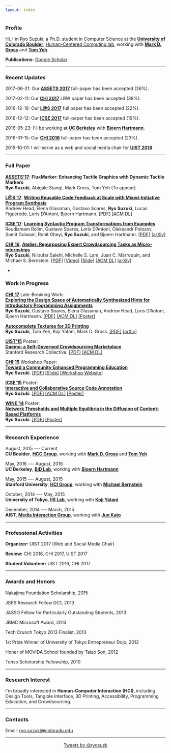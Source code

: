 ```yaml
---
layout: index
---
```


### Profile

Hi, I'm Ryo Suzuki, a Ph.D. student in Computer Science at the [**University of Colorado Boulder**](http://www.colorado.edu/cs/), [Human-Centered Computing lab](http://hcc.colorado.edu/), working with [**Mark D. Gross**](http://mdgross.net/) and [**Tom Yeh**](http://tomyeh.info/).

**Publications:**
[<i class="fa fa-graduation-cap fa-fw"></i> Google Scholar](https://scholar.google.com/citations?user=klWjaQIAAAAJ)

---


### Recent Updates

2017-06-21: Our [**ASSETS 2017**](https://assets17.sigaccess.org/) full-paper has been accepted (26%).

2017-02-11: Our [**CHI 2017**](https://chi2017.acm.org/) LBW paper has been accepted (38%).

2016-12-16: Our [**L@S 2017**](http://learningatscale.acm.org/las2017/) full paper has been accepted (22%).

2016-12-12: Our [**ICSE 2017**](http://icse2017.gatech.edu/) full-paper has been accepted (19%).

2016-05-23: I'll be working at [**UC Berkeley**](http://bid.berkeley.edu/) with [**Bjoern Hartmann**](http://people.eecs.berkeley.edu/~bjoern/).

2016-01-15: Our [**CHI 2016**](https://chi2016.acm.org/wp/) full-paper has been accepted (23%).

<!--
2016-05-10: I and [**Niloufar**](http://stanford.edu/~niloufar/) present [**Atelier**](http://hci.stanford.edu/publications/2016/atelier/atelier_2016.pdf) at CHI'16. Here is the [**slide**](/publications/chi-2016-slide.pdf).
Our work is also featured in the [**media**](https://backchannel.com/its-not-just-robots-skilled-jobs-are-going-to-meatware-954adf770710).
-->


2015-10-01: I will serve as a web and social media chair for [**UIST 2016**](http://uist.acm.org/uist2016/)



---

### Full Paper

[**ASSETS'17**](https://assets17.sigaccess.org/): **FluxMarker: Enhancing Tactile Graphics with Dynamic Tactile Markers** <br>
**Ryo Suzuki**, Abigale Stangl, Mark Gross, Tom Yeh
(To appear)

[**L@S'17**](http://learningatscale.acm.org/las2017/): [**Writing Reusable Code Feedback at Scale with Mixed-Initiative Program Synthesis**](https://people.eecs.berkeley.edu/~bjoern/papers/head-mistakebrowser-las2017.pdf) <br>
Andrew Head, Elena Glassman, Gustavo Soares, **Ryo Suzuki**, Lucas Figueredo, Loris D’Antoni, Bjoern Hartmann. [[PDF]](https://people.eecs.berkeley.edu/~bjoern/papers/head-mistakebrowser-las2017.pdf) [[ACM DL]](http://dl.acm.org/citation.cfm?id=3051467)

[**ICSE'17**](http://icse2017.gatech.edu/): [**Learning Syntactic Program Transformations from Examples**](https://people.eecs.berkeley.edu/~bjoern/papers/rolim-refazer-icse2017.pdf) <br>
Reudismam Rolim, Gustavo Soares, Loris D’Antoni, Oleksandr Polozov, Sumit Gulwani, Rohit Gheyi, **Ryo Suzuki**, and Bjoern Hartmann. [[PDF]](https://people.eecs.berkeley.edu/~bjoern/papers/rolim-refazer-icse2017.pdf) [[arXiv]](https://arxiv.org/abs/1608.09000)

[**CHI'16**](https://chi2016.acm.org/wp/): [**Atelier: Repurposing Expert Crowdsourcing Tasks as Micro-internships**](http://hci.stanford.edu/publications/2016/atelier/atelier_2016.pdf) <br>
**Ryo Suzuki**, Niloufar Salehi, Michelle S. Lam, Juan C. Marroquin, and Michael S. Bernstein. [[PDF]](http://hci.stanford.edu/publications/2016/atelier/atelier_2016.pdf) [[Video]](https://youtu.be/tBojZejtFQo) [[Slide]](/publications/chi-2016-slide.pdf) [[ACM DL]](http://dl.acm.org/citation.cfm?id=2858121) [[arXiv]](https://arxiv.org/abs/1602.06634)

-

### Work in Progress

[**CHI'17**](https://chi2017.acm.org/) Late-Breaking Work: <br>
[**Exploring the Design Space of Automatically Synthesized Hints for Introductory Programming Assignments**](/publications/chi-2017.pdf)<br>
**Ryo Suzuki**, Gustavo Soares, Elena Glassman, Andrew Head, Loris D’Antoni, Bjoern Hartmann.
[[PDF]](/publications/chi-2017.pdf) [[ACM DL]](http://dl.acm.org/citation.cfm?id=3053187) [[Poster]](/publications/chi-2017-poster.pdf)

[**Autocomplete Textures for 3D Printing**](https://arxiv.org/pdf/1703.05700.pdf)<br>
**Ryo Suzuki**, Tom Yeh, Koji Yatani, Mark D. Gross. [[PDF]](https://arxiv.org/pdf/1703.05700.pdf) [[arXiv]](https://arxiv.org/abs/1703.05700)

[**UIST'15**](http://uist.acm.org/uist2015/about) Poster: <br>
[**Daemo: a Self-Governed Crowdsourcing Marketplace**](http://hci.stanford.edu/publications/2015/crowdresearch/daemo-uist.pdf)<br>
Stanford Research Collective. [[PDF]](http://hci.stanford.edu/publications/2015/crowdresearch/daemo-uist.pdf) [[ACM DL]](http://dl.acm.org/citation.cfm?id=2815739)

[**CHI'15**](http://chi2015.acm.org/) Workshop Paper: <br>
[**Toward a Community Enhanced Programming Education**](/publications/chi-2015.pdf)<br>
**Ryo Suzuki**.
[[PDF]](/publications/chi-2015.pdf) [[Slide]](/publications/chi-2015-slide.pdf)
[[Workshop Website]](http://hci.tokyo/)

[**ICSE'15**](http://2015.icse-conferences.org/) Poster: <br>
[**Interactive and Collaborative Source Code Annotation**](/publications/icse-2015.pdf)<br>
**Ryo Suzuki**.
[[PDF]](/publications/icse-2015.pdf) [[ACM DL]](http://dl.acm.org/citation.cfm?id=2819173) [[Poster]](/publications/icse-2015-poster.pdf)

[**WINE'14**](http://wine2014.amss.ac.cn/) Poster: <br>
[**Network Thresholds and Multiple Equilibria in the Diffusion of Content-Based Platforms**](/publications/wine-2014.pdf)<br>
**Ryo Suzuki**. [[PDF]](/publications/wine-2014.pdf) [[Poster]](/publications/wine-2014.pdf)


---


### Research Experience

August, 2015 --- Current <br>
**CU Boulder**, [**HCC Group**](http://hcc.colorado.edu/), working with [**Mark D. Gross**](http://mdgross.net/) and [**Tom Yeh**](http://tomyeh.info/)

May, 2016 --- August, 2016 <br>
**UC Berkeley**, [**BiD Lab**](http://bid.berkeley.edu/), working with [**Bjoern Hartmann**](http://people.eecs.berkeley.edu/~bjoern/)

May, 2015 --- August, 2015 <br>
**Stanford University**, [**HCI Group**](http://hci.stanford.edu/), working with [**Michael Bernstein**](http://hci.stanford.edu/msb/)

October, 2014 --- May, 2015 <br>
**University of Tokyo**, [**IIS Lab**](http://iis-lab.org/), working with [**Koji Yatani**](http://yatani.jp/)

December, 2014 --- March, 2015 <br>
**AIST**, [**Media Interaction Group**](https://staff.aist.go.jp/m.goto/MIG/index-j.html), working with [**Jun Kato**](http://junkato.jp/)


---

### Professional Activities

**Organizer:** UIST 2017 (Web and Social Media Chair)

**Review:** CHI 2016, CHI 2017, UIST 2017

**Student Volunteer:** UIST 2016, CHI 2017


---


### Awards and Honors

Nakajima Foundation Scholarship, 2015

JSPS Research Fellow DC1, 2013

JASSO Fellow for Particularly Outstanding Students, 2013

JBMC Microsoft Award, 2013

Tech Crunch Tokyo 2013 Finalist, 2013

1st Prize Winner of University of Tokyo Entrepreneur Dojo, 2012

Honer of MOVIDA School founded by Taizo Son, 2012

Tohso Scholorship Fellowship, 2010

---

### Research Interest

I'm broadly interested in **Human-Computer Interaction (HCI)**, including Design Tools, Tangible Interface, 3D Printing, Accessibility, Programming Education, and Crowdsourcing.


---

### Contacts
Email: <a href="mailto:ryo.suzuki@colorado.edu">ryo.suzuki@colorado.edu</a>

[<i class="fa fa-twitter fa-fw"></i>](https://twitter.com/ryosuzk)
[<i class="fa fa-github-alt fa-fw"></i>](https://github.com/ryosuzuki)
[<i class="fa fa-facebook fa-fw"></i>](https://www.facebook.com/ryosuzk)
[<i class="fa fa-linkedin fa-fw"></i>](https://www.linkedin.com/in/ryosuzuki/)


---

<div style="text-align:center;">
<a class="twitter-timeline" href="https://twitter.com/ryosuzk" data-widget-id="586803163707023360" width="580" >Tweets by @ryosuzk</a>
</div>




<!--


### Contacts

Email: ryo.suzuki@colorado.edu

Twitter: [@ryosuzk](https://twitter.com/ryosuzk) , GitHub: [https://github.com/ryosuzuki](https://github.com/ryosuzuki),  LinkedIn: [https://www.linkedin.com/in/ryosuzuki](https://www.linkedin.com/in/ryosuzuki), Facebook: [ryosuzk](https://facebook.com/ryosuzk)

---

-->
